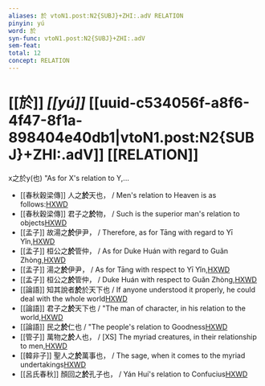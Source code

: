 ```yaml
---
aliases: 於 vtoN1.post:N2{SUBJ}+ZHI:.adV RELATION
pinyin: yú
word: 於
syn-func: vtoN1.post:N2{SUBJ}+ZHI:.adV
sem-feat: 
total: 12
concept: RELATION 
---
```

# [[於]] *[[yú]]*  [[uuid-c534056f-a8f6-4f47-8f1a-898404e40db1|vtoN1.post:N2{SUBJ}+ZHI:.adV]] [[RELATION]]
x之於y(也) "As for X's relation to Y,...
 - [[春秋穀梁傳]] 人之**於**天也， / Men's relation to Heaven is as follows:[HXWD](https://hxwd.org/textview.html?location=KR1e0008_tls_003-3a.11)
 - [[春秋穀梁傳]] 君子之**於**物， / Such is the superior man's relation to objects[HXWD](https://hxwd.org/textview.html?location=KR1e0008_tls_005-116a.19)
 - [[孟子]] 故湯之**於**伊尹， / Therefore, as for Tāng with regard to Yī Yǐn,[HXWD](https://hxwd.org/textview.html?location=KR1h0001_tls_004-13a.27)
 - [[孟子]] 桓公之**於**管仲， / As for Duke Huán with regard to Guǎn Zhòng,[HXWD](https://hxwd.org/textview.html?location=KR1h0001_tls_004-13a.30)
 - [[孟子]] 湯之**於**伊尹， / As for Tāng with respect to Yī Yǐn,[HXWD](https://hxwd.org/textview.html?location=KR1h0001_tls_004-13a.38)
 - [[孟子]] 桓公之**於**管仲， / Duke Huán with respect to Guǎn Zhòng,[HXWD](https://hxwd.org/textview.html?location=KR1h0001_tls_004-13a.39)
 - [[論語]] 知其說者**於**於天下也 / If anyone understood it properly, he could deal with the whole world[HXWD](https://hxwd.org/textview.html?location=KR1h0004_tls_003-12a.5)
 - [[論語]] 君子之**於**天下也 / "The man of character, in his relation to the world,[HXWD](https://hxwd.org/textview.html?location=KR1h0004_tls_004-10a.3)
 - [[論語]] 民之**於**仁也 / "The people's relation to Goodness[HXWD](https://hxwd.org/textview.html?location=KR1h0004_tls_015-35a.3)
 - [[管子]] 萬物之**於**人也， / [XS] The myriad creatures, in their relationship to men,[HXWD](https://hxwd.org/textview.html?location=KR3c0001_tls_001-186a.2)
 - [[韓非子]] 聖人之**於**萬事也， / The sage, when it comes to the myriad undertakings[HXWD](https://hxwd.org/textview.html?location=KR3c0005_tls_020-136a.2)
 - [[呂氏春秋]] 顏回之**於**孔子也， / Yán Huí's relation to Confucius[HXWD](https://hxwd.org/textview.html?location=KR3j0009_tls_004-13a.23)